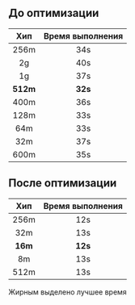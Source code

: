 ## До оптимизации

| Хип  | Время выполнения |
|:----:|:----------------:|
| 256m |       34s        |
|  2g  |       40s        |
|  1g  |       37s        |
| **512m** |       **32s**        |
| 400m |       36s        |
| 128m |       33s        |
| 64m  |       33s        |
| 32m  |       37s        |
| 600m |       35s        |

## После оптимизации
| Хип  | Время выполнения |
|:----:|:----------------:|
| 256m |       12s        |
| 32m  |       13s        |
| **16m**  |       **12s**        |
|  8m  |       13s        |
| 512m |       13s        |

Жирным выделено лучшее время